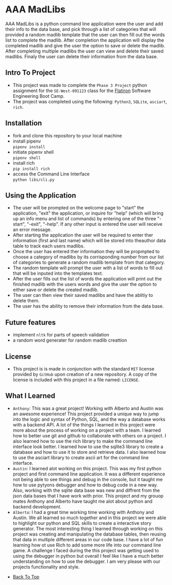 # AAA MadLibs

AAA MadLibs is a python command line application were the user and add their info to the data base, and pick through a list of categories that will provided a random madlib template that the user can then fill out the words list to complete the madlib. After completion the application will display the completed madlib and give the user the option to save or delete the madlib. After completing multiple madlibs the user can view and delete their saved madlibs. Finaly the user can delete their information from the data base.

## Intro To Project

- This project was made to complete the `Phase 3 Project` python assignment for the `SE-West-091123` class for the [Flatiron](https://flatironschool.com/) Software Engineering Boot Camp.
- The project was completed using the following: `Python3`, `SQLite`, `asciart`, `rich`.

## Installation

- fork and clone this repository to your local machine
- install pipenv <br>
  `pipenv install`
- initiate pipenv shell <br> `pipenv shell`
- install rich <br> `pip install rich`
- access the Command Line Interface <br> `python libs/cli.py`

## Using the Application

- The user will be prompted on the welcome page to "start" the application, "exit" the application, or inquire for "help" (which will bring up an info menu and list of commands) by entering one of the three "-start", "-exit", "-help". If any other input is entered the user will receive an error message.
- After starting the application the user will be required to enter ther information (first and last name) which will be stored into theauthor data table to track each users madlibs.
- Once the user has entered ther information they will be propmpted to choose a category of madlibs by its corrisponding number from our list of categories to generate a random madlib template from that category.
- The random template will prompt the user with a list of words to fill out that will be inputed into the templates text.
- After the user fills out the list of words the application will print out the finished madlib with the users words and give the user the option to either save or delete the created madlib.
- The user can then view their saved madlibs and have the ablitiy to delete them.
- The user has the ability to remove their information from the data base.

## Future features

- implement `nltk` for parts of speech validation
- a random word generater for random madlib creattion

## License

- This project is is made in conjunction with the standard `MIT` license provided by `GitHub` upon creation of a new repository. A copy of the license is included with this project in a file named: `LICENSE`.

## What I Learned

- `Anthony`: This was a great project! Working with Alberto and Austin was an awesome experience! This project provided a unique way to jump into the logic and syntax of Python, SQL, and the way a database works with a backend API. A lot of the things I learned in this project were more about the process of working on a project with a team. I learned how to better use git and github to collaborate with others on a project. I also learned how to use the rich library to make the command line interface look better. I learned how to use the sqlite3 library to create a database and how to use it to store and retrieve data. I also learned how to use the asciart library to create ascii art for the command line interface.
- `Austin`: I learned alot working on this project. This was my first python project and first command line application. It was a different experience not being able to see things and debug in the console, but it taught me how to use pytyons debugger and how to debug code in a new way. Also, working with the sqlite data base was new and diffrent from the json data bases that I have work with prior. This project and my grouop mates Anthony and Alberto have taught me alot about python and backend development.
- `Alberto`: I had a great time working time working with Anthony and Austin. We all learned so much together and in this project we were able to highlight our python and SQL skills to create a interactive story generator. The most interesting thing I learned through working on this project was creating and manipulating the database tables, then reusing that data in multiple different areas in our code base. I have a lot of fun learning how ot use Rich to add some more life into our command line game. A challenge I faced during the this project was getting used to using the debugger in python but overall I feel like I have a much better understanding on how to use the debugger. I am very please with our projects functionality and style.

* [Back To Top](#AAA-MadLibs)
